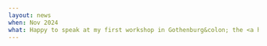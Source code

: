 ```yaml
---
layout: news
when: Nov 2024
what: Happy to speak at my first workshop in Gothenburg&colon; the <a href="https://ui.ungpd.com/Events/6b0a7d77-0bd4-4bc2-a378-bb6d052d5b08" target="_blank">CHAIR Structured Learning Workshop</a>.
---
```

